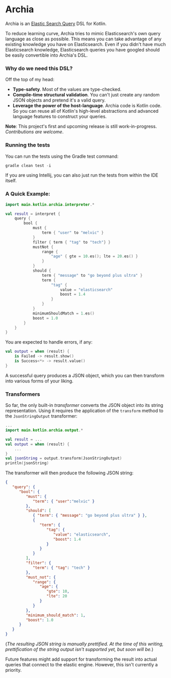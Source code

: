 # Archia
Archia is an [Elastic Search Query](https://www.elastic.co/guide/en/elasticsearch/reference/current/query-dsl.html) DSL for Kotlin.

To reduce learning curve, Archia tries to mimic Elasticsearch's own query language as close as
possible. This means you can take advantage of any existing knowledge you have on Elasticsearch.
Even if you didn't have much Elasticsearch knowledge, Elasticsearch queries you have googled should be 
easily convertible into Archia's DSL.

### Why do we need this DSL?
Off the top of my head:
* **Type-safety**. Most of the values are type-checked.
* **Compile-time structural validation**. You can't just create any random JSON objects and pretend it's a 
valid query.
* **Leverage the power of the host-language**. Archia code is Kotlin code. So you can
reuse all of Kotlin's high-level abstractions and advanced language features to construct your
queries.

**Note**: This project's first and upcoming release is still work-in-progress. 
_Contributions are welcome_.

### Running the tests
You can run the tests using the Gradle test command:
```kotlin
gradle clean test -i
```
If you are using Intellij, you can also just run the tests from within the IDE itself.

### A Quick Example:

```kotlin
import main.kotlin.archia.interpreter.*

val result = interpret {
    query {
        bool {
            must {
                term { "user" to "melvic" }
            }
            filter { term { "tag" to "tech"} }
            mustNot {
                range {
                    "age" { gte = 10.es(); lte = 20.es() }
                }
            }
            should {
                term { "message" to "go beyond plus ultra" }
                term {
                    "tag" {
                        value = "elasticsearch"
                        boost = 1.4
                    }
                }
            }
            minimumShouldMatch = 1.es()
            boost = 1.0
        }
    }
}
```

You are expected to handle errors, if any:

```kotlin
val output = when (result) {
    is Failed -> result.show()      
    is Success<*> -> result.value()     
}
``` 

A successful query produces a JSON object, which you can then transform into various forms
of your liking.  

### Transformers

So far, the only built-in _transformer_ converts the JSON object into its string representation.
Using it requires the application of the `transform` method to the `JsonStringOutput` transformer:
```kotlin
...
import main.kotlin.archia.output.*

val result = ...
val output = when (result) {
    ...
}
val jsonString = output.transform(JsonStringOutput)
println(jsonString)
```

The transformer will then produce the following JSON string:
```json
{
   "query": {
      "bool": {
         "must": {
            "term": { "user":"melvic" }
         },
         "should": [
            { "term": { "message": "go beyond plus ultra" } },
            {
               "term": {
                  "tag": {
                     "value": "elasticsearch",
                     "boost": 1.4
                  }
               }
            }
         ],
         "filter": {
            "term": { "tag": "tech" }
         },
         "must_not": {
            "range": {
               "age": {
                  "gte": 10,
                  "lte": 20
               }
            }
         },
         "minimum_should_match": 1,
         "boost": 1.0
      }
   }
}
```

(_The resulting JSON string is manually prettified. At the time of this writing, 
prettification of the string output isn't supported yet, but soon will be._)

Future features might add support for transforming the result into actual queries that connect to the elastic
engine. However, this isn't currently a priority.